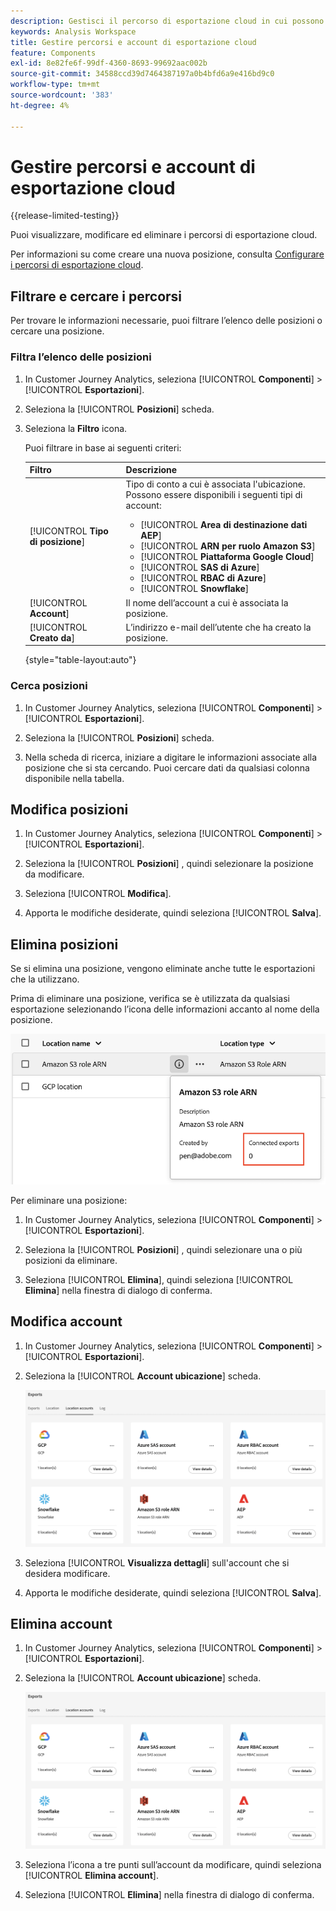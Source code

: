 ```yaml
---
description: Gestisci il percorso di esportazione cloud in cui possono essere inviati i dati del Customer Journey Analytics
keywords: Analysis Workspace
title: Gestire percorsi e account di esportazione cloud
feature: Components
exl-id: 8e82fe6f-99df-4360-8693-99692aac002b
source-git-commit: 34588ccd39d7464387197a0b4bfd6a9e416bd9c0
workflow-type: tm+mt
source-wordcount: '383'
ht-degree: 4%

---
```


# Gestire percorsi e account di esportazione cloud

{{release-limited-testing}}

Puoi visualizzare, modificare ed eliminare i percorsi di esportazione cloud.

Per informazioni su come creare una nuova posizione, consulta [Configurare i percorsi di esportazione cloud](/help/components/exports/cloud-export-locations.md).

## Filtrare e cercare i percorsi

Per trovare le informazioni necessarie, puoi filtrare l’elenco delle posizioni o cercare una posizione.

### Filtra l’elenco delle posizioni

1. In Customer Journey Analytics, seleziona [!UICONTROL **Componenti**] > [!UICONTROL **Esportazioni**].

1. Seleziona la [!UICONTROL **Posizioni**] scheda.

1. Seleziona la **Filtro** icona.

   <!-- add screenshot -->

   Puoi filtrare in base ai seguenti criteri:

   | Filtro | Descrizione |
   |---------|----------|
   | [!UICONTROL **Tipo di posizione**]<!--should this be changed to Account type?--> | Tipo di conto a cui è associata l&#39;ubicazione. Possono essere disponibili i seguenti tipi di account: <ul><li>[!UICONTROL **Area di destinazione dati AEP**]</li><li>[!UICONTROL **ARN per ruolo Amazon S3**]</li><li>[!UICONTROL **Piattaforma Google Cloud**]</li><li>[!UICONTROL **SAS di Azure**]</li><li>[!UICONTROL **RBAC di Azure**]</li><li>[!UICONTROL **Snowflake**]</li></ul> |
   | [!UICONTROL **Account**] | Il nome dell’account a cui è associata la posizione. |
   | [!UICONTROL **Creato da**] | L’indirizzo e-mail dell’utente che ha creato la posizione. |

   {style="table-layout:auto"}

### Cerca posizioni

1. In Customer Journey Analytics, seleziona [!UICONTROL **Componenti**] > [!UICONTROL **Esportazioni**].

1. Seleziona la [!UICONTROL **Posizioni**] scheda.

1. Nella scheda di ricerca, iniziare a digitare le informazioni associate alla posizione che si sta cercando. Puoi cercare dati da qualsiasi colonna disponibile nella tabella.

## Modifica posizioni

1. In Customer Journey Analytics, seleziona [!UICONTROL **Componenti**] > [!UICONTROL **Esportazioni**].

1. Seleziona la [!UICONTROL **Posizioni**] , quindi selezionare la posizione da modificare.

   <!-- add screenshot? -->

1. Seleziona [!UICONTROL **Modifica**].

1. Apporta le modifiche desiderate, quindi seleziona [!UICONTROL **Salva**].

## Elimina posizioni

Se si elimina una posizione, vengono eliminate anche tutte le esportazioni che la utilizzano.

Prima di eliminare una posizione, verifica se è utilizzata da qualsiasi esportazione selezionando l’icona delle informazioni accanto al nome della posizione.

![esportazioni connesse](assets/location-connected-exports.png)

Per eliminare una posizione:

1. In Customer Journey Analytics, seleziona [!UICONTROL **Componenti**] > [!UICONTROL **Esportazioni**].

1. Seleziona la [!UICONTROL **Posizioni**] , quindi selezionare una o più posizioni da eliminare.

   <!-- add screenshot? -->

1. Seleziona [!UICONTROL **Elimina**], quindi seleziona [!UICONTROL **Elimina**] nella finestra di dialogo di conferma.

## Modifica account

1. In Customer Journey Analytics, seleziona [!UICONTROL **Componenti**] > [!UICONTROL **Esportazioni**].

1. Seleziona la [!UICONTROL **Account ubicazione**] scheda.

   ![Pagina Account](assets/account-page.png)

1. Seleziona [!UICONTROL **Visualizza dettagli**] sull&#39;account che si desidera modificare.

1. Apporta le modifiche desiderate, quindi seleziona [!UICONTROL **Salva**].

## Elimina account

1. In Customer Journey Analytics, seleziona [!UICONTROL **Componenti**] > [!UICONTROL **Esportazioni**].

1. Seleziona la [!UICONTROL **Account ubicazione**] scheda.

   ![Pagina Account](assets/account-page.png)

1. Seleziona l’icona a tre punti sull’account da modificare, quindi seleziona [!UICONTROL **Elimina account**].

1. Seleziona [!UICONTROL **Elimina**] nella finestra di dialogo di conferma.

